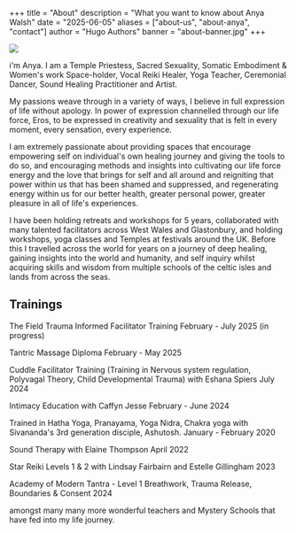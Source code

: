 +++
title = "About"
description = "What you want to know about Anya Walsh"
date = "2025-06-05"
aliases = ["about-us", "about-anya", "contact"]
author = "Hugo Authors"
banner = "about-banner.jpg"
+++


![](/img/about-anya.jpg)

i'm Anya. I am a Temple Priestess, Sacred Sexuality, Somatic Embodiment & Women's work Space-holder, Vocal Reiki Healer, Yoga Teacher, Ceremonial Dancer, Sound Healing Practitioner and Artist.

My passions weave through in a variety of ways, I believe in full expression of life without apology. In power of expression channelled through our life force, Eros, to be expressed in creativity and sexuality that is felt in every moment, every sensation, every experience. 

I am extremely passionate about providing spaces that encourage empowering self on individual's own healing journey and giving the tools to do so, and encouraging methods and insights into cultivating our life force energy and the love that brings for self and all around and reigniting that power within us that has been shamed and suppressed, and regenerating energy within us for our better health, greater personal power, greater pleasure in all of life's experiences.

I have been holding retreats and workshops for 5 years, collaborated with many talented facilitators across West Wales and Glastonbury, and holding workshops, yoga classes and Temples at festivals around the UK. Before this I travelled across the world for years on a journey of deep healing, gaining insights into the world and humanity, and self inquiry whilst acquiring skills and wisdom from multiple schools of the celtic isles and lands from across the seas.

## Trainings

The Field Trauma Informed Facilitator Training February - July 2025 (in progress)

Tantric Massage Diploma February - May 2025 

Cuddle Facilitator Training (Training in Nervous system regulation, Polyvagal Theory, Child Developmental Trauma) with Eshana Spiers July 2024

Intimacy Education with Caffyn Jesse February - June 2024

Trained in Hatha Yoga, Pranayama, Yoga Nidra, Chakra yoga with Sivananda's 3rd generation disciple, Ashutosh. January - February 2020

Sound Therapy with Elaine Thompson April 2022

Star Reiki Levels 1 & 2 with Lindsay Fairbairn and Estelle Gillingham 2023

Academy of Modern Tantra - Level 1 Breathwork, Trauma Release, Boundaries & Consent 2024

amongst many many more wonderful teachers and Mystery Schools that have fed into my life journey.